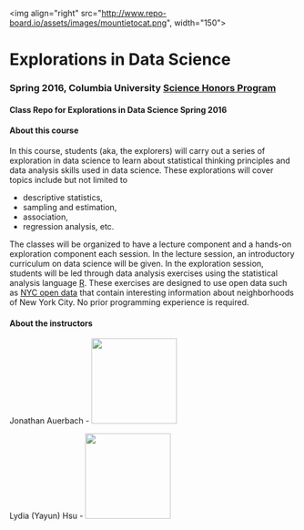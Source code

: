 <img align="right" src="http://www.repo-board.io/assets/images/mountietocat.png", width="150">
# Explorations in Data Science
### Spring 2016, Columbia University [Science Honors Program](http://www.columbia.edu/cu/shp/)
#### Class Repo for Explorations in Data Science Spring 2016

#### About this course
In this course, students (aka, the explorers)  will carry out a series of exploration in data science to learn about statistical thinking principles and data analysis skills used in data science. These explorations will cover topics include but not limited to 
- descriptive statistics, 
- sampling and estimation, 
- association, 
- regression analysis, etc. 

The classes will be organized to have a lecture component and a hands-on exploration component each session. In the lecture session, an introductory curriculum on data science will be given. In the exploration session, students will be led through data analysis exercises using the statistical analysis language [R](https://cran.r-project.org/). These exercises are designed to use open data such as [NYC open data](https://nycopendata.socrata.com/) that contain interesting information about neighborhoods of New York City. No prior programming experience is required.

#### About the instructors
Jonathan Auerbach - 
<img src="http://stat.columbia.edu/wp-content/uploads/connections-images/jonathan-auerbach/jauerbach.jpg" width="150">

Lydia (Yayun) Hsu -
<img src="https://octodex.github.com/images/momtocat.png" width="150">
